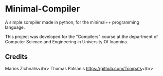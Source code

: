 # Minimal-Compiler
A simple sompiler made in python, for the minimal++ programming language.
  
  
This project was developed for the "Compilers" course at the department of Computer Science and Engineering in University Of Ioannina.

## Credits
Marios Zichnalis<\br>
Thomas Patsanis https://github.com/Tompats<\br>
